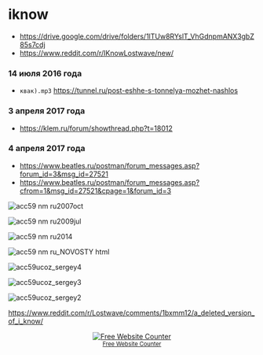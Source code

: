 # iknow
- https://drive.google.com/drive/folders/1lTUw8RYslT_VhGdnpmANX3gbZ85s7cdj
- https://www.reddit.com/r/IKnowLostwave/new/

### 14 июля 2016 года
- `квак).mp3` https://tunnel.ru/post-eshhe-s-tonnelya-mozhet-nashlos

### 3 апреля 2017 года
- https://klem.ru/forum/showthread.php?t=18012

### 4 апреля 2017 года
- https://www.beatles.ru/postman/forum_messages.asp?forum_id=3&msg_id=27521
- https://www.beatles.ru/postman/forum_messages.asp?cfrom=1&msg_id=27521&cpage=1&forum_id=3

![acc59 nm ru2007oct](https://github.com/user-attachments/assets/cc359b67-c3e9-47c6-a811-b7092693a7d7)

![acc59 nm ru2009jul](https://github.com/user-attachments/assets/44d5410b-a883-4309-bfdb-17e47207c7bb)

![acc59 nm ru2014](https://github.com/user-attachments/assets/17185051-d877-4e21-95d0-0f4e43d0c466)

![acc59 nm ru_NOVOSTY html](https://github.com/user-attachments/assets/175ea2ef-4437-4456-9205-b2b48ac84970)

![acc59ucoz_sergey4](https://github.com/user-attachments/assets/9152d2bd-3036-4444-8289-5f51d9341462)

![acc59ucoz_sergey3](https://github.com/user-attachments/assets/702188a0-2596-48c4-88da-307a0492fa4d)

![acc59ucoz_sergey2](https://github.com/user-attachments/assets/e81a007e-0938-4977-85c7-cd5e093b748b)

https://www.reddit.com/r/Lostwave/comments/1bxmm12/a_deleted_version_of_i_know/

<div align='center'><a href='https://www.websitecounterfree.com'><img src='https://www.websitecounterfree.com/c.php?d=9&id=66545&s=1' border='0' alt='Free Website Counter'></a><br / ><small><a href='https://www.websitecounterfree.com' title="Free Website Counter">Free Website Counter</a></small></div>



